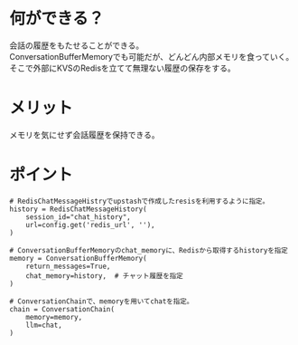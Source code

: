 # 何ができる？
会話の履歴をもたせることができる。  
ConversationBufferMemoryでも可能だが、どんどん内部メモリを食っていく。
そこで外部にKVSのRedisを立てて無理ない履歴の保存をする。

# メリット
メモリを気にせず会話履歴を保持できる。

# ポイント
```
# RedisChatMessageHistryでupstashで作成したresisを利用するように指定。
history = RedisChatMessageHistory(
    session_id="chat_history",
    url=config.get('redis_url', ''),
)

# ConversationBufferMemoryのchat_memoryに、Redisから取得するhistoryを指定
memory = ConversationBufferMemory(
    return_messages=True,
    chat_memory=history,  # チャット履歴を指定
)

# ConversationChainで、memoryを用いてchatを指定。
chain = ConversationChain(
    memory=memory,
    llm=chat,
)
```

